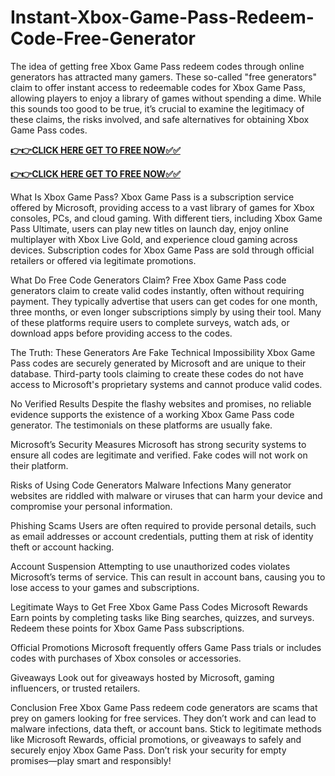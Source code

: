 # Instant-Xbox-Game-Pass-Redeem-Code-Free-Generator

The idea of getting free Xbox Game Pass redeem codes through online generators has attracted many gamers. These so-called "free generators" claim to offer instant access to redeemable codes for Xbox Game Pass, allowing players to enjoy a library of games without spending a dime. While this sounds too good to be true, it’s crucial to examine the legitimacy of these claims, the risks involved, and safe alternatives for obtaining Xbox Game Pass codes.

[**👉👉CLICK HERE GET TO FREE NOW✅✅**](https://free24.raj-solution.com/free-xbox-gift-card/)

[**👉👉CLICK HERE GET TO FREE NOW✅✅**](https://free24.raj-solution.com/free-xbox-gift-card/)

What Is Xbox Game Pass?
Xbox Game Pass is a subscription service offered by Microsoft, providing access to a vast library of games for Xbox consoles, PCs, and cloud gaming. With different tiers, including Xbox Game Pass Ultimate, users can play new titles on launch day, enjoy online multiplayer with Xbox Live Gold, and experience cloud gaming across devices. Subscription codes for Xbox Game Pass are sold through official retailers or offered via legitimate promotions.

What Do Free Code Generators Claim?
Free Xbox Game Pass code generators claim to create valid codes instantly, often without requiring payment. They typically advertise that users can get codes for one month, three months, or even longer subscriptions simply by using their tool. Many of these platforms require users to complete surveys, watch ads, or download apps before providing access to the codes.

The Truth: These Generators Are Fake
Technical Impossibility
Xbox Game Pass codes are securely generated by Microsoft and are unique to their database. Third-party tools claiming to create these codes do not have access to Microsoft's proprietary systems and cannot produce valid codes.

No Verified Results
Despite the flashy websites and promises, no reliable evidence supports the existence of a working Xbox Game Pass code generator. The testimonials on these platforms are usually fake.

Microsoft’s Security Measures
Microsoft has strong security systems to ensure all codes are legitimate and verified. Fake codes will not work on their platform.

Risks of Using Code Generators
Malware Infections
Many generator websites are riddled with malware or viruses that can harm your device and compromise your personal information.

Phishing Scams
Users are often required to provide personal details, such as email addresses or account credentials, putting them at risk of identity theft or account hacking.

Account Suspension
Attempting to use unauthorized codes violates Microsoft’s terms of service. This can result in account bans, causing you to lose access to your games and subscriptions.

Legitimate Ways to Get Free Xbox Game Pass Codes
Microsoft Rewards
Earn points by completing tasks like Bing searches, quizzes, and surveys. Redeem these points for Xbox Game Pass subscriptions.

Official Promotions
Microsoft frequently offers Game Pass trials or includes codes with purchases of Xbox consoles or accessories.

Giveaways
Look out for giveaways hosted by Microsoft, gaming influencers, or trusted retailers.

Conclusion
Free Xbox Game Pass redeem code generators are scams that prey on gamers looking for free services. They don’t work and can lead to malware infections, data theft, or account bans. Stick to legitimate methods like Microsoft Rewards, official promotions, or giveaways to safely and securely enjoy Xbox Game Pass. Don’t risk your security for empty promises—play smart and responsibly!
